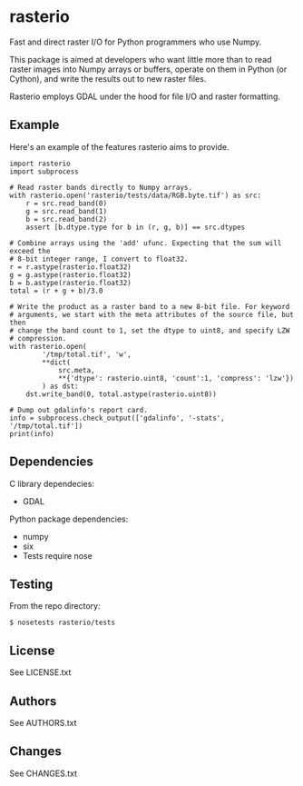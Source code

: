 rasterio
========

Fast and direct raster I/O for Python programmers who use Numpy.

This package is aimed at developers who want little more than to read raster
images into Numpy arrays or buffers, operate on them in Python (or Cython), and
write the results out to new raster files.

Rasterio employs GDAL under the hood for file I/O and raster formatting.

Example
-------

Here's an example of the features rasterio aims to provide.

    import rasterio
    import subprocess

    # Read raster bands directly to Numpy arrays.
    with rasterio.open('rasterio/tests/data/RGB.byte.tif') as src:
        r = src.read_band(0)
        g = src.read_band(1)
        b = src.read_band(2)
        assert [b.dtype.type for b in (r, g, b)] == src.dtypes
        
    # Combine arrays using the 'add' ufunc. Expecting that the sum will exceed the
    # 8-bit integer range, I convert to float32.
    r = r.astype(rasterio.float32)
    g = g.astype(rasterio.float32)
    b = b.astype(rasterio.float32)
    total = (r + g + b)/3.0

    # Write the product as a raster band to a new 8-bit file. For keyword
    # arguments, we start with the meta attributes of the source file, but then
    # change the band count to 1, set the dtype to uint8, and specify LZW
    # compression.
    with rasterio.open(
            '/tmp/total.tif', 'w',
            **dict(
                src.meta, 
                **{'dtype': rasterio.uint8, 'count':1, 'compress': 'lzw'})
            ) as dst:
        dst.write_band(0, total.astype(rasterio.uint8))

    # Dump out gdalinfo's report card.
    info = subprocess.check_output(['gdalinfo', '-stats', '/tmp/total.tif'])
    print(info)

Dependencies
------------

C library dependecies:

- GDAL

Python package dependencies:

- numpy
- six
- Tests require nose

Testing
-------

From the repo directory:

    $ nosetests rasterio/tests

License
-------

See LICENSE.txt

Authors
-------

See AUTHORS.txt

Changes
-------

See CHANGES.txt

